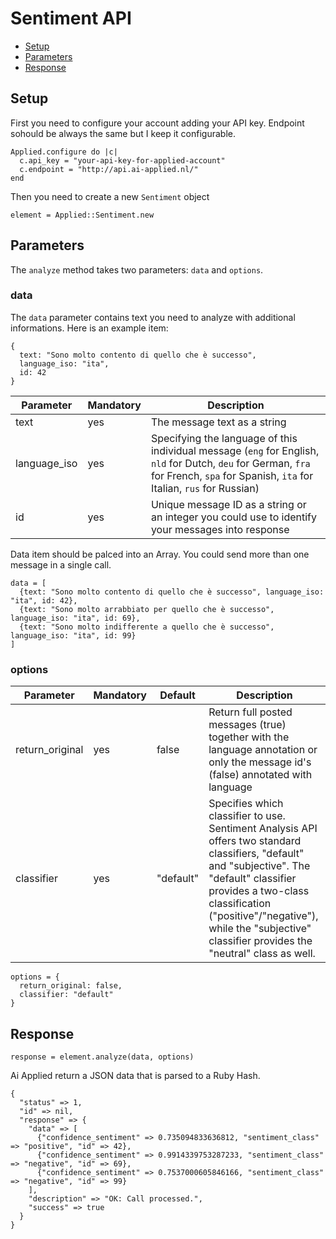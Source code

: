 # Sentiment API

- [Setup](#Setup)
- [Parameters](#Parameters)
- [Response](#Response)

## Setup

First you need to configure your account adding your API key. Endpoint sohould be always the same but I keep it configurable.

```
Applied.configure do |c|
  c.api_key = "your-api-key-for-applied-account"
  c.endpoint = "http://api.ai-applied.nl/"
end
```

Then you need to create a new ```Sentiment``` object

```
element = Applied::Sentiment.new
```

## Parameters

The ```analyze``` method takes two parameters: ```data``` and ```options```.

### data

The ```data``` parameter contains text you need to analyze with additional informations. Here is an example item:

```
{
  text: "Sono molto contento di quello che è successo",
  language_iso: "ita",
  id: 42
}
```

| Parameter | Mandatory | Description |
| --------- | --------- | ----------- |
| text | yes | The message text as a string |
| language_iso | yes | Specifying the language of this individual message (```eng``` for English, ```nld``` for Dutch, ```deu``` for German, ```fra``` for French, ```spa``` for Spanish, ```ita``` for Italian, ```rus``` for Russian) |
| id | yes | Unique message ID as a string or an integer you could use to identify your messages into response |

Data item should be palced into an Array.
You could send more than one message in a single call.

```
data = [
  {text: "Sono molto contento di quello che è successo", language_iso: "ita", id: 42},
  {text: "Sono molto arrabbiato per quello che è successo", language_iso: "ita", id: 69},
  {text: "Sono molto indifferente a quello che è successo", language_iso: "ita", id: 99}
]
```

### options

| Parameter | Mandatory | Default | Description |
| --------- | --------- | ------- | ----------- |
| return_original | yes | false | Return full posted messages (true) together with the language annotation or only the message id's (false) annotated with language |
| classifier | yes | "default" | Specifies which classifier to use. Sentiment Analysis API offers two standard classifiers, "default" and "subjective". The "default" classifier provides a two-class classification ("positive"/"negative"), while the "subjective" classifier provides the "neutral" class as well. |

```
options = {
  return_original: false, 
  classifier: "default"
}
```

## Response

```
response = element.analyze(data, options)
```

Ai Applied return a JSON data that is parsed to a Ruby Hash.

```
{
  "status" => 1, 
  "id" => nil, 
  "response" => {
    "data" => [
      {"confidence_sentiment" => 0.735094833636812, "sentiment_class" => "positive", "id" => 42}, 
      {"confidence_sentiment" => 0.9914339753287233, "sentiment_class" => "negative", "id" => 69}, 
      {"confidence_sentiment" => 0.7537000605846166, "sentiment_class" => "negative", "id" => 99}
    ], 
    "description" => "OK: Call processed.", 
    "success" => true
  }
}
```